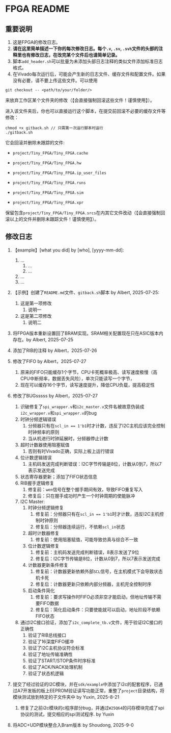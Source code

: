 # FPGA README

## 重要说明

1. 这是FPGA的修改日志。
2. **请在这里简单描述一下你的每次修改日志。每个`.v`, `.sv`, `.svh`文件的头部的注释里也有修改日志，在改完某个文件后也请简单记录。**
3. 脚本`add_header.sh`可以批量为未添加头部日志注释的类似文件添加标准日志格式。
4. 在Vivado每次运行后，可能会产生新的日志文件、缓存文件和配置文件。如果没有必要，请不要上传这些文件。可以使用
```
git checkout -- <path/to/your/folder/>
```
来放弃工作区某个文件夹的修改（【会直接强制回滚这些文件！谨慎使用】）。

进入该文件夹后，你也可以直接运行这个脚本，在提交前回滚不必要的缓存文件等修改：
```
chmod +x gitback.sh // 只需第一次运行脚本时运行
./gitback.sh
```
它会回滚并删除未跟踪的文件: 

- `project/Tiny_FPGA/Tiny_FPGA.cache`

- `project/Tiny_FPGA/Tiny_FPGA.hw`

- `project/Tiny_FPGA/Tiny_FPGA.ip_user_files`

- `project/Tiny_FPGA/Tiny_FPGA.runs`

- `project/Tiny_FPGA/Tiny_FPGA.sim`

- `project/Tiny_FPGA/Tiny_FPGA.xpr`

保留包含`project/Tiny_FPGA/Tiny_FPGA.srcs`在内其它文件改动（【会直接强制回滚以上的文件并删除未跟踪文件！谨慎使用】）。

## 修改日志

1. 【example】[what you did] by [who], [yyyy-mm-dd]:
   1. ...
      1. ...
      2. ...
   2. ...
   3. ...
2. 【示例】创建了`README.md`文件、`gitback.sh`脚本 by Albert, 2025-07-25:
   1. 这是第一项修改
      1. 说明一
   2. 这是第二项修改
      1. 说明二
3. 将FPGA版本重新设置回了BRAM实现。SRAM相关配置现在只在ASIC版本内存在。by Albert, 2025-07-25
4. 添加了RIB的注释 by Albert，2025-07-26
5. 修改了FIFO by Albert，2025-07-27
   1. 原来的FIFO只能缓存1个字节，CPU卡死概率极高、读写速度极慢（高CPU中断频率，数据丢失风险），单次只能读写一个字节，
   2. 现在可以缓存16个字节，读写速度提升，降低CPU负载，提高稳定性
   
6. 修改了BUGsssss by Albert，2025-07-27
   1. 识破修复了`spi_wrapper.v`和`i2c_master.v`文件名被故意伪装成`i2c_wrapper.v`和`spi_wrapper.v`的bug
   2. 时钟分频逻辑错误
      1. 分频器只有在`scl_in == 1'b1`时才计数，违反了I2C主机应该完全控制时钟频率的原则
      2. 当从机进行时钟延展时，分频器停止计数
   3. 超时计数器使用阻塞赋值
      1. 否则有时Vivado正确，实际上板上运行错误
   4. 位计数逻辑错误
      1. 主机码发送完成判断错误：I2C字节传输是8位，计数从0到7，所以7表示发送完成
   5. 状态寄存器更新；添加了FIFO状态信息
   6. RIB握手逻辑修复
      1. 修复前：`wen`信号在整个握手期间有效，导致FIFO重复写入
      2. 修复后：只在握手成功时产生一个时钟周期的使能脉冲
   7. I2C Master:
      1. 时钟分频逻辑修复
         1. 修复前：分频器只有在`scl_in == 1'b1`时才计数，违反I2C主机控制时钟原则
         2. 修复后：分频器连续运行，不依赖`scl_in`状态
      2. 超时计数器修复
         1. 修复前：使用阻塞赋值，可能导致仿真与综合不一致
      3. 位计数逻辑修复
         1. 修复前：主机码发送完成判断错误，8表示发送了9位
         2. 修复后：I2C字节传输是8位，计数从0到7，所以7表示发送完成
      4. 计数器更新条件修复
         1. 修复前：计数器更新依赖外部`SCL`信号，在主机模式下会导致状态机卡死
         2. 修复后：计数器更新只依赖内部分频器，主机完全控制时序
      5. 启动条件简化
         1. 修复前：要求写操作时FIFO必须非空才能启动，但地址传输不需要FIFO数据
         2. 修复后：简化启动条件：只要使能就可以启动，地址阶段不依赖FIFO状态
   8. 通过I2C接口验证，添加了`i2c_complete_tb.v`文件，用于验证I2C接口的正确性 
      1. 验证了RIB总线接口
      2. 验证了16深度FIFO缓冲
      3. 验证了I2C主机协议符合标准
      4. 验证了地址传输准确性
      5. 验证了START/STOP条件时序标准
      6. 验证了ACK/NACK处理机制
      7. 验证了状态机逻辑
7. 提交了经过验证的I2C模块，并在`sdk/example`中添加了i2c的配套程序，已通过A7开发板的板上EEPROM验证读写功能正常，重整了`project`目录结构，将模块测试放到特定的子文件夹中 by Yuxin, 2025-8-21 
   1. 修复了之前i2c模块的c程序部分bug，并通过`W25Q64`的闪存模块完成了spi协议的测试，提交相应的spi测试程序. by Yuxin
8. 将ADC+UDP模块整合入Bram版本 by Shoudong, 2025-9-0